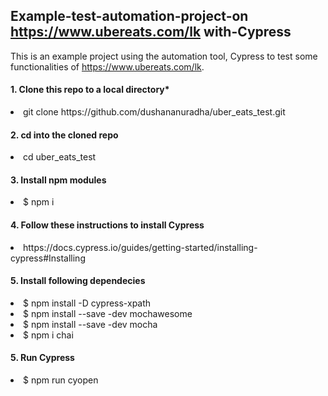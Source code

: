 ## Example-test-automation-project-on https://www.ubereats.com/lk with-Cypress 

This is an example project using the automation tool, Cypress to test some functionalities of https://www.ubereats.com/lk.

#### 1. Clone this repo to a local directory* 
<li> git clone https://github.com/dushananuradha/uber_eats_test.git 

#### 2. cd into the cloned repo 
<li> cd uber_eats_test

#### 3. Install npm modules 
<li> $ npm i
  
#### 4. Follow these instructions to install Cypress
<li> https://docs.cypress.io/guides/getting-started/installing-cypress#Installing
  
#### 5. Install following dependecies
<li> $ npm install -D cypress-xpath </br>
<li> $ npm install --save -dev mochawesome </br>
<li> $ npm install --save -dev mocha</br>
<li> $ npm i chai </br>

#### 5. Run Cypress
<li> $ npm run cyopen



